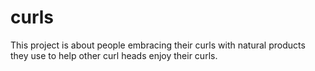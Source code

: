# curls

This project is about people embracing their curls with natural products they use to help other curl heads enjoy their curls.
